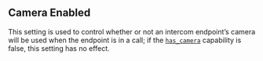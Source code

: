 ## Camera Enabled

This setting is used to control whether or not an intercom endpoint’s camera will be used when the endpoint is in a call; if the [`has_camera`][1] capability is false, this setting has no effect.



[1]:	https://control4.github.io/docs-driverworks-proxyprotocol/#has-camera